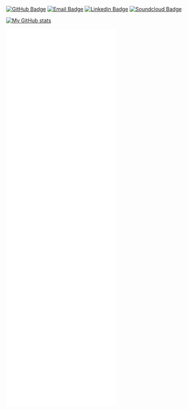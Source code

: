 [![GitHub Badge](https://img.shields.io/badge/-@r--iskey-%23181717?style=flat&logo=github)](https://github.com/r-iskey)
[![Email Badge](https://img.shields.io/badge/-robert.keyan@proton.me-8a90c7?style=flat&logo=ProtonMail&logoColor=white&link=mailto:robert.keyan@proton.me)](mailto:robert.keyan@proton.me)
[![Linkedin Badge](https://img.shields.io/badge/-@robert-blue?style=flat&logo=Linkedin&logoColor=white&link=https://www.linkedin.com/in/riskey/)](https://www.linkedin.com/in/riskey/)
[![Soundcloud Badge](https://img.shields.io/badge/-@egg__sound-ff7500?style=flat&logo=Soundcloud&logoColor=white&link=https://soundcloud.com/egg_sound)](https://soundcloud.com/egg_sound)

[![My GitHub stats](https://github-readme-stats.vercel.app/api?username=r-iskey&count_private=true&show_icons=true&theme=github_dark&include_all_commits=true&hide=contribs,stars&custom_title=My+Github+Stats)](https://github.com/r-iskey/github-readme-stats)
 
![Metrics](/github-metrics.svg)


